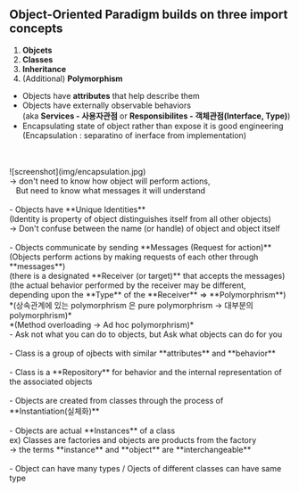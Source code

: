 Object-Oriented Paradigm builds on three import concepts
------------
1. **Objcets**
2. **Classes**
3. **Inheritance**
4. (Additional) **Polymorphism**

- Objects have **attributes** that help describe them
- Objects have externally observable behaviors<br>
(aka **Services - 사용자관점** or **Responsibilites - 객체관점(Interface, Type)**)
- Encapsulating state of object rather than expose it is good engineering<br>
(Encapsulation : separatino of inerface from implementation)
<br>
<br>
![screenshot](img/encapsulation.jpg)
<br>
-> don't need to know how object will perform actions,<br>
&nbsp;&nbsp; But need to know what messages it will understand
<br>
<br>
- Objects have **Unique Identities**<br>
(Identity is property of object distinguishes itself from all other objects)<br>
-> Don't confuse between the name (or handle) of object and object itself
<br>
<br>
- Objects communicate by sending **Messages (Request for action)**<br>
(Objects perform actions by making requests of each other through **messages**)
<br>
(there is a designated **Receiver (or target)** that accepts the messages)<br>
(the actual behavior performed by the receiver may be different,<br>
depending upon the **Type** of the **Receiver** => **Polymorphrism**)<br>
*(상속관계에 있는 polymorphrism 은 pure polymorphrism -> 대부분의 polymorphrism)*<br>
*(Method overloading -> Ad hoc polymorphrism)*
<br>
- Ask not what you can do to objects, but Ask what objects can do for you
<br>
<br>
- Class is a group of ojbects with similar **attributes** and **behavior**
<br>
<br>
- Class is a **Repository** for behavior and the internal representation of the associated objects
<br>
<br>
- Objects are created from classes through the process of **Instantiation(실체화)**
<br>
<br>
- Objects are actual **Instances** of a class<br>
ex) Classes are factories and objects are products from the factory<br>
-> the terms **instance** and **object** are **interchangeable**
<br>
<br>
- Object can have many types / Ojects of different classes can have same type









